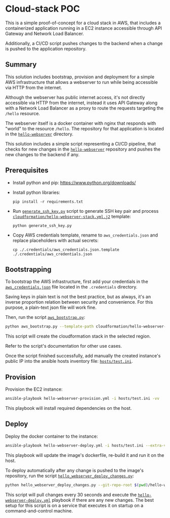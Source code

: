 # Cloud-stack POC

This is a simple proof-of-concept for a cloud stack in AWS, that includes a containerized application running in a EC2 instance accessible through API Gateway and Network Load Balancer.

Additionally, a CI/CD script pushes changes to the backend when a change is pushed to the application repository.

## Summary

This solution includes bootstrap, provision and deployment for a simple AWS infrastructure that allows a webserver to run while being accessible via HTTP from the internet.

Although the webserver has public internet access, it's not directly accessible via HTTP from the internet, instead it uses API Gateway along with a Network Load Balancer as a proxy to route the requests targeting the `/hello` resource.

The webserver itself is a docker container with nginx that responds with "world" to the resource `/hello`. The repository for that application is located in the [`hello-webserver`](./hello-webserver) directory.

This solution includes a simple script representing a CI/CD pipeline, that checks for new changes in the [`hello-webserver`](./hello-webserver) repository and pushes the new changes to the backend if any.

## Prerequisites

- Install python and pip: https://www.python.org/downloads/

- Install python libraries:
    ```
    pip install -r requirements.txt
    ```

- Run [`generate_ssh_key.py`](./generate_ssh_key.py) script to generate SSH key pair and process [`cloudformation/hello-webserver-stack.yml.j2`](./cloudformation/hello-webserver-stack.yml.j2) template:

    ```
    python generate_ssh_key.py
    ```

- Copy AWS credentials template, rename to `aws_credentials.json` and replace placeholders with actual secrets:

    ```
    cp ./.credentials/aws_credentials.json.template ./.credentials/aws_credentials.json
    ```

## Bootstrapping

To bootstrap the AWS infrastructure, first add your credentials in the [`aws_credentials.json`](.credentials/aws_credentials.json) file located in the `.credentials` directory.

Saving keys in plain text is not the best practice, but as always, it's an inverse proportion relation between security and convenience. For this purpose, a plain-text json file will work fine.

Then, run the script [`aws_bootstrap.py`](./aws_bootstrap.py):

```bash
python aws_bootstrap.py --template-path cloudformation/hello-webserver-stack.yml --stack-name hello-webserver-stack-test
```
This script will create the cloudformation stack in the selected region.

Refer to the script's documentation for other use cases.

Once the script finished successfully, add manually the created instance's public IP into the ansible hosts inventory file: [`hosts/test.ini`](./hosts/test.ini).


## Provision

Provision the EC2 instance:

```bash
ansible-playbook hello-webserver-provision.yml -i hosts/test.ini -vv
```

This playbook will install required dependencies on the host.


## Deploy

Deploy the docker container to the instance:

```bash
ansible-playbook hello-webserver-deploy.yml -i hosts/test.ini --extra-vars "hello_webserver_root=$(pwd)/hello-webserver" -vv
```

This playbook will update the image's dockerfile, re-build it and run it on the host.

To deploy automatically after any change is pushed to the image's repository, run the script [`hello_webserver_deploy_changes.py`](./hello_webserver_deploy_changes.py):

```bash
python hello_webserver_deploy_changes.py --git-repo-root $(pwd)/hello-webserver --environment test
```

This script will pull changes every 30 seconds and execute the [`hello-webserver-deploy.yml`](`hello-webserver-deploy.yml) playbook if there are any new changes.
The best setup for this script is on a service that executes it on startup on a command-and-control machine.
